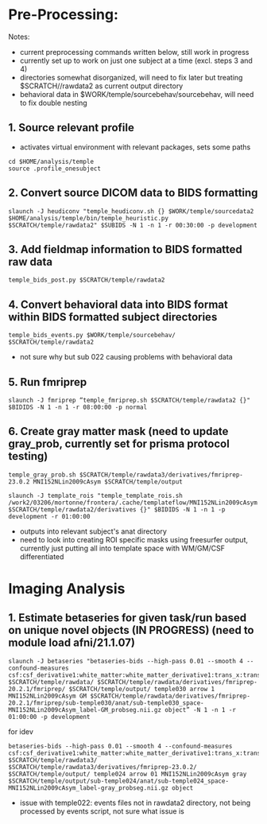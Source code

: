 # Pre-Processing:
Notes:
* current preprocessing commands written below, still work in progress
* currently set up to work on just one subject at a time (excl. steps 3 and 4)
* directories somewhat disorganized, will need to fix later but treating $SCRATCH//rawdata2 as current output directory
* behavioral data in $WORK/temple/sourcebehav/sourcebehav, will need to fix double nesting

## 1. Source relevant profile
* activates virtual environment with relevant packages, sets some paths
```
cd $HOME/analysis/temple
source .profile_onesubject
```

## 2. Convert source DICOM data to BIDS formatting
```
slaunch -J heudiconv "temple_heudiconv.sh {} $WORK/temple/sourcedata2 $HOME/analysis/temple/bin/temple_heuristic.py $SCRATCH/temple/rawdata2" $SUBIDS -N 1 -n 1 -r 00:30:00 -p development
```

## 3. Add fieldmap information to BIDS formatted raw data
```
temple_bids_post.py $SCRATCH/temple/rawdata2
```

## 4. Convert behavioral data into BIDS format within BIDS formatted subject directories
```
temple_bids_events.py $WORK/temple/sourcebehav/ $SCRATCH/temple/rawdata2
```
 * not sure why but sub 022 causing problems with behavioral data
## 5. Run fmriprep
```
slaunch -J fmriprep “temple_fmriprep.sh $SCRATCH/temple/rawdata2 {}" $BIDIDS -N 1 -n 1 -r 08:00:00 -p normal
```

## 6. Create gray matter mask (need to update gray_prob, currently set for prisma protocol testing)
```
temple_gray_prob.sh $SCRATCH/temple/rawdata3/derivatives/fmriprep-23.0.2 MNI152NLin2009cAsym $SCRATCH/temple/output
```
```
slaunch -J template_rois "temple_template_rois.sh /work2/03206/mortonne/frontera/.cache/templateflow/MNI152NLin2009cAsym $SCRATCH/temple/rawdata2/derivatives {}" $BIDIDS -N 1 -n 1 -p development -r 01:00:00
```
* outputs into relevant subject's anat directory
* need to look into creating ROI specific masks using freesurfer output, currently just putting all into template space with WM/GM/CSF differentiated
  
# Imaging Analysis

## 1. Estimate betaseries for given task/run based on unique novel objects (IN PROGRESS) (need to module load afni/21.1.07)
```
slaunch -J betaseries "betaseries-bids --high-pass 0.01 --smooth 4 --confound-measures csf:csf_derivative1:white_matter:white_matter_derivative1:trans_x:trans_x_derivative1:trans_y:trans_y_derivative1:trans_z:trans_z_derivative1:rot_x:rot_x_derivative1:rot_y:rot_y_derivative1:rot_z:rot_z_derivative1 $SCRATCH/temple/rawdata/ $SCRATCH/temple/rawdata/derivatives/fmriprep-20.2.1/fmriprep/ $SCRATCH/temple/output/ temple030 arrow 1 MNI152NLin2009cAsym GM $SCRATCH/temple/rawdata/derivatives/fmriprep-20.2.1/fmriprep/sub-temple030/anat/sub-temple030_space-MNI152NLin2009cAsym_label-GM_probseg.nii.gz object” -N 1 -n 1 -r 01:00:00 -p development
```
for idev
```
betaseries-bids --high-pass 0.01 --smooth 4 --confound-measures csf:csf_derivative1:white_matter:white_matter_derivative1:trans_x:trans_x_derivative1:trans_y:trans_y_derivative1:trans_z:trans_z_derivative1:rot_x:rot_x_derivative1:rot_y:rot_y_derivative1:rot_z:rot_z_derivative1 $SCRATCH/temple/rawdata3/ $SCRATCH/temple/rawdata3/derivatives/fmriprep-23.0.2/ $SCRATCH/temple/output/ temple024 arrow 01 MNI152NLin2009cAsym gray $SCRATCH/temple/output/sub-temple024/anat/sub-temple024_space-MNI152NLin2009cAsym_label-gray_probseg.nii.gz object
```
* issue with temple022: events files not in rawdata2 directory, not being processed by events script, not sure what issue is



